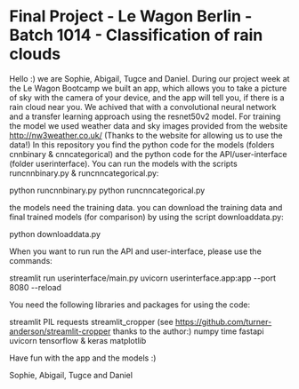 # Final Project - Le Wagon Berlin - Batch 1014 - Classification of rain clouds

Hello :) we are Sophie, Abigail, Tugce and Daniel. During our project week at the Le Wagon Bootcamp
we built an app, which allows you to take a picture of sky with the camera of your device, and the app will tell you, if there is a rain cloud near you. We achived that with a convolutional neural network and a transfer learning approach using the resnet50v2 model. For training the model we used weather data and sky images provided from the website http://nw3weather.co.uk/ (Thanks to the website for allowing us to use the data!)
In this repository you find the python code for the models (folders cnnbinary & cnncategorical) and the python code for the API/user-interface (folder userinterface). You can run the models with the scripts runcnnbinary.py & runcnncategorical.py:

python runcnnbinary.py
python runcnncategorical.py

the models need the training data. you can download the training data and final trained models (for comparison) by using the script downloaddata.py:

python downloaddata.py

When you want to run run the API and user-interface, please use the commands:

streamlit run userinterface/main.py
uvicorn userinterface.app:app --port 8080 --reload

You need the following libraries and packages for using the code:

streamlit
PIL
requests
streamlit_cropper (see https://github.com/turner-anderson/streamlit-cropper thanks to the author:)
numpy
time
fastapi
uvicorn
tensorflow & keras
matplotlib

Have fun with the app and the models :)

Sophie, Abigail, Tugce and Daniel
